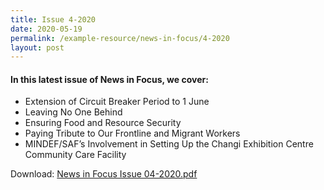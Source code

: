 ```yaml
---
title: Issue 4-2020
date: 2020-05-19
permalink: /example-resource/news-in-focus/4-2020
layout: post
---
```


#### In this latest issue of News in Focus, we cover:
* Extension of Circuit Breaker Period to 1 June
* Leaving No One Behind
* Ensuring Food and Resource Security
* Paying Tribute to Our Frontline and Migrant Workers
* MINDEF/SAF’s Involvement in Setting Up the Changi Exhibition Centre Community Care Facility

Download:
[News in Focus Issue 04-2020.pdf](/files/news-in-focus/2020/News%20in%20Focus%20Issue%2004-2020.pdf)